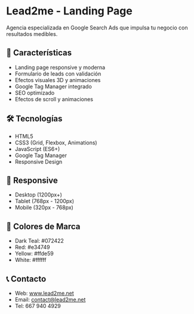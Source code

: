 # Lead2me - Landing Page

Agencia especializada en Google Search Ads que impulsa tu negocio con resultados medibles.

## 🚀 Características

- Landing page responsive y moderna
- Formulario de leads con validación
- Efectos visuales 3D y animaciones
- Google Tag Manager integrado
- SEO optimizado
- Efectos de scroll y animaciones

## 🛠️ Tecnologías

- HTML5
- CSS3 (Grid, Flexbox, Animations)
- JavaScript (ES6+)
- Google Tag Manager
- Responsive Design

## 📱 Responsive

- Desktop (1200px+)
- Tablet (768px - 1200px)
- Mobile (320px - 768px)

## 🎨 Colores de Marca

- Dark Teal: #072422
- Red: #e34749
- Yellow: #ffde59
- White: #ffffff

## 📞 Contacto

- Web: www.lead2me.net
- Email: contact@lead2me.net
- Tel: 667 940 4929
